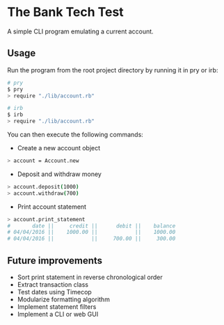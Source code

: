 # The Bank Tech Test

A simple CLI program emulating a current account.

## Usage

Run the program from the root project directory by running it in pry or irb:
```sh
# pry
$ pry
> require "./lib/account.rb"

# irb
$ irb
> require "./lib/account.rb"
```

You can then execute the following commands:
* Create a new account object
```sh
> account = Account.new
```
* Deposit and withdraw money
```sh
> account.deposit(1000)
> account.withdraw(700)
```
* Print account statement
```sh
> account.print_statement
#       date ||     credit ||      debit ||    balance
# 04/04/2016 ||    1000.00 ||            ||    1000.00
# 04/04/2016 ||            ||     700.00 ||     300.00
```

## Future improvements
* Sort print statement in reverse chronological order
* Extract transaction class
* Test dates using Timecop
* Modularize formatting algorithm
* Implement statement filters
* Implement a CLI or web GUI
